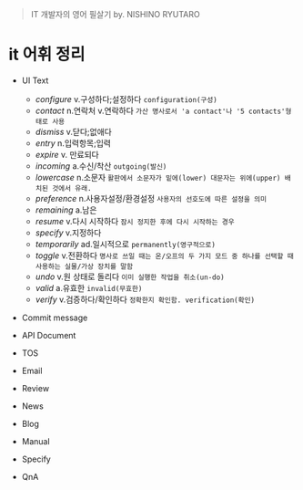 > IT 개발자의 영어 필살기
> by. NISHINO RYUTARO

it 어휘 정리
=============================================

- UI Text
  - *configure* v.구성하다;설정하다 `configuration(구성)`
  - *contact* n.연락처 v.연락하다 `가산 명사로서 'a contact'나 '5 contacts'형태로 사용`
  - *dismiss* v.닫다;없애다
  - *entry* n.입력항목;입력
  - *expire* v. 만료되다
  - *incoming* a.수신/착산 `outgoing(발신)`
  - *lowercase* n.소문자 `활판에서 소문자가 밑에(lower) 대문자는 위에(upper) 배치된 것에서 유래.`
  - *preference* n.사용자설정/환경설정 `사용자의 선호도에 따른 설정을 의미`
  - *remaining* a.남은
  - *resume* v.다시 시작하다 `잠시 정지한 후에 다시 시작하는 경우`
  - *specify* v.지정하다
  - *temporarily* ad.일시적으로 `permanently(영구적으로)`
  - *toggle* v.전환하다 `명사로 쓰일 때는 온/오프의 두 가지 모드 중 하나를 선택할 때 사용하는 실물/가상 장치를 말함`
  - *undo* v.원 상태로 돌리다 `이미 실행한 작업을 취소(un-do)`
  - *valid* a.유효한 `invalid(무효한)`
  - *verify* v.검증하다/확인하다 `정확한지 확인함. verification(확인)`

- Commit message
- API Document
- TOS
- Email
- Review
- News
- Blog
- Manual
- Specify
- QnA
